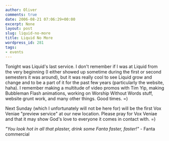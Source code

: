 ```yaml
---
author: Oliver
comments: true
date: 2006-08-21 07:06:29+00:00
excerpt: None
layout: post
slug: liquid-no-more
title: Liquid No More
wordpress_id: 281
tags:
- events
---
```


Tonight was Liquid's last service.  I don't remember if I was at Liquid from the very beginning (I either showed up sometime during the first or second semesters it was around), but it was really cool to see Liquid grow and change and to be a part of it for the past few years (particularly the website, haha).  I remember making a multitude of video promos with Tim Yip, making Bubbleman Flash animations, working on Worship Without Words stuff, website grunt work, and many other things.  Good times. =)

Next Sunday (which I unfortunately will not be here for) will be the first Vox Veniae "preview service" at our new location.  Please pray for Vox Veniae and that it may show God's love to everyone it comes in contact with. =)

<i>"You look hot in all that plaster,
drink some Fanta faster, faster!"</i> - Fanta commercial